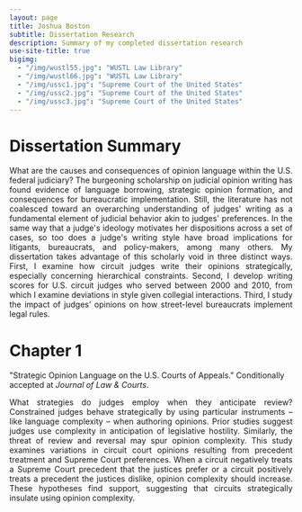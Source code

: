```yaml
---
layout: page
title: Joshua Boston
subtitle: Dissertation Research
description: Summary of my completed dissertation research
use-site-title: true
bigimg:
  - "/img/wustl55.jpg": "WUSTL Law Library"
  - "/img/wustl66.jpg": "WUSTL Law Library"
  - "/img/ussc1.jpg": "Supreme Court of the United States"
  - "/img/ussc2.jpg": "Supreme Court of the United States"
  - "/img/ussc3.jpg": "Supreme Court of the United States"
---
```


# Dissertation Summary

<p align="justify">What are the causes and consequences of opinion language within the U.S. federal judiciary? The burgeoning scholarship on judicial opinion writing has found evidence of language borrowing, strategic opinion formation, and consequences for bureaucratic implementation. Still, the literature has not coalesced toward an overarching understanding of judges' writing as a fundamental element of judicial behavior akin to judges' preferences. In the same way that a judge's ideology motivates her dispositions across a set of cases, so too does a judge's writing style have broad implications for litigants, bureaucrats, and policy-makers, among many others. My dissertation takes advantage of this scholarly void in three distinct ways. First, I examine how circuit judges write their opinions strategically, especially concerning hierarchical constraints. Second, I develop writing scores for U.S. circuit judges who served between 2000 and 2010, from which I examine deviations in style given collegial interactions. Third, I study the impact of judges’ opinions on how street-level bureaucrats implement legal rules.</p>

# Chapter 1

"Strategic Opinion Language on the U.S. Courts of Appeals." Conditionally accepted at *Journal of Law & Courts*. 

<p align="justify">What strategies do judges employ when they anticipate review? Constrained judges behave strategically by using particular instruments – like language complexity – when authoring opinions. Prior studies suggest judges use complexity in anticipation of legislative hostility. Similarly, the threat of review and reversal may spur opinion complexity. This study examines variations in circuit court opinions resulting from precedent treatment and Supreme Court preferences. When a circuit negatively treats a Supreme Court precedent that the justices prefer or a circuit positively treats a precedent the justices dislike, opinion complexity should increase. These hypotheses find support, suggesting that circuits strategically insulate using opinion complexity.</p>


